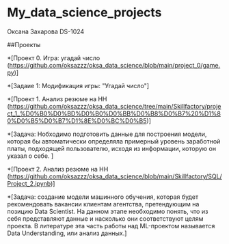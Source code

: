 # My_data_science_projects
Оксана Захарова DS-1024

##Проекты

*[Проект 0. Игра: угадай число (https://github.com/oksazzz/oksa_data_science/blob/main/project_0/game.py)]

*[Задаие 1: Модификация игры: "Угадай число"]


*[Проект 1. Анализ резюме на HH (https://github.com/oksazzz/oksa_data_science/tree/main/Skillfactory/project_1_%D0%B0%D0%BD%D0%B0%D0%BB%D0%B8%D0%B7%20%D1%80%D0%B5%D0%B7%D1%8E%D0%BC%D0%B5)]     

*[Задача: Hобходимо подготовить данные для построения модели, которая бы автоматически определяла примерный уровень заработной платы, подходящей пользователю, исходя из информации, которую он указал о себе.  ]    

*[Проект 2. Анализ резюме на HH (https://github.com/oksazzz/oksa_data_science/blob/main/Skillfactory/SQL/Project_2.ipynb)]

*[Задача: создание модели машинного обучения, которая будет рекомендовать вакансии клиентам агентства, претендующим на позицию Data Scientist. На данном этапе необходимо понять, что из себя представляют данные и насколько они соответствуют целям проекта. В литературе эта часть работы над ML-проектом называется Data Understanding, или анализ данных.]